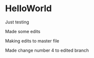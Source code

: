 # HelloWorld
Just testing

Made some edits

Making edits to master file

Made change number 4 to edited branch


